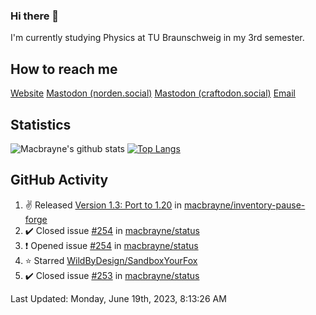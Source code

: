 ### Hi there 👋
I'm currently studying Physics at TU Braunschweig in my 3rd semester.

## How to reach me
[Website](https://florentin-schleuss.de)
<a rel="me" href="https://norden.social/@florentin">Mastodon (norden.social)</a>
<a rel="me" href="https://craftodon.social/@frodolon">Mastodon (craftodon.social)</a>
[Email](mailto:hello@macbrayne.de)

## Statistics
![Macbrayne's github stats](https://github-readme-stats.vercel.app/api?username=macbrayne&count_private=true&show_icons=true&hide_rank=true&custom_title=macbrayne's%20GitHub%20Stats)
[![Top Langs](https://github-readme-stats.vercel.app/api/top-langs/?username=macbrayne&exclude_repo=liftron&layout=compact)](https://github.com/anuraghazra/github-readme-stats)
## GitHub Activity

<!--RECENT_ACTIVITY:start-->
1. ✌️ Released [Version 1.3: Port to 1.20](https://github.com/macbrayne/inventory-pause-forge/releases/tag/v1.3) in [macbrayne/inventory-pause-forge](https://github.com/macbrayne/inventory-pause-forge)
2. ✔️ Closed issue [#254](https://github.com/macbrayne/status/issues/254) in [macbrayne/status](https://github.com/macbrayne/status)
3. ❗️ Opened issue [#254](https://github.com/macbrayne/status/issues/254) in [macbrayne/status](https://github.com/macbrayne/status)
4. ⭐ Starred [WildByDesign/SandboxYourFox](https://github.com/WildByDesign/SandboxYourFox)
5. ✔️ Closed issue [#253](https://github.com/macbrayne/status/issues/253) in [macbrayne/status](https://github.com/macbrayne/status)
<!--RECENT_ACTIVITY:end-->

<!--RECENT_ACTIVITY:last_update-->
Last Updated: Monday, June 19th, 2023, 8:13:26 AM
<!--RECENT_ACTIVITY:last_update_end-->


<!--
**macbrayne/macbrayne** is a ✨ _special_ ✨ repository because its `README.md` (this file) appears on your GitHub profile.

Here are some ideas to get you started:

- 🔭 I’m currently working on ...
- 🌱 I’m currently learning ...
- 👯 I’m looking to collaborate on ...
- 🤔 I’m looking for help with ...
- 💬 Ask me about ...
- 📫 How to reach me: ...
- 😄 Pronouns: ...
- ⚡ Fun fact: ...
-->
